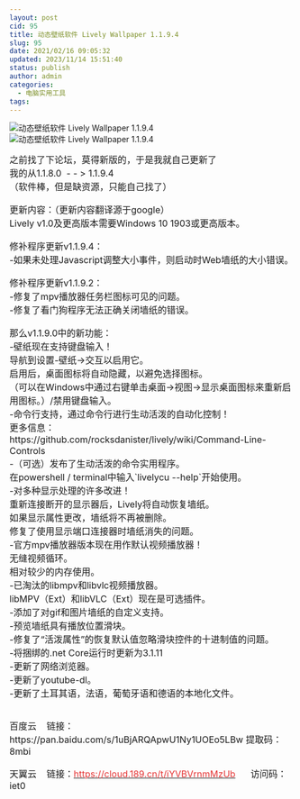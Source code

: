 ```yaml
---
layout: post
cid: 95
title: 动态壁纸软件 Lively Wallpaper 1.1.9.4
slug: 95
date: 2021/02/16 09:05:32
updated: 2023/11/14 15:51:40
status: publish
author: admin
categories: 
  - 电脑实用工具
tags: 
---
```



<div alt="潮男心博客 www.cnx0.com">
	<p>
		<img src="https://www.kjsv.com/download/image/2021/02/15/20210215203957_799891.png" alt="动态壁纸软件 Lively Wallpaper 1.1.9.4" title="动态壁纸软件 Lively Wallpaper 1.1.9.4" align="" /><img src="https://www.kjsv.com/download/image/2021/02/15/20210215203957_370784.png" alt="动态壁纸软件 Lively Wallpaper 1.1.9.4" title="动态壁纸软件 Lively Wallpaper 1.1.9.4" align="" /> 
	</p>
	<p>
		<span style="font-size:16px;">之前找了下论坛，莫得新版的，于是我就自己更新了</span><br />
<span style="font-size:16px;">我的从1.1.8.0&nbsp; - - &gt; 1.1.9.4</span><br />
<span style="font-size:16px;">（软件棒，但是缺资源，只能自己找了）</span><br />
<br />
<span style="font-size:16px;">更新内容：（更新内容翻译源于google）</span><br />
<span style="font-size:16px;">Lively v1.0及更高版本需要Windows 10 1903或更高版本。</span><br />
<br />
<span style="font-size:16px;">修补程序更新v1.1.9.4：</span><br />
<span style="font-size:16px;">-如果未处理Javascript调整大小事件，则启动时Web墙纸的大小错误。</span><br />
<br />
<span style="font-size:16px;">修补程序更新v1.1.9.2：</span><br />
<span style="font-size:16px;">-修复了mpv播放器任务栏图标可见的问题。</span><br />
<span style="font-size:16px;">-修复了看门狗程序无法正确关闭墙纸的错误。</span><br />
<br />
<span style="font-size:16px;">那么v1.1.9.0中的新功能：</span><br />
<span style="font-size:16px;">-壁纸现在支持键盘输入！</span><br />
<span style="font-size:16px;">导航到设置-壁纸-&gt;交互以启用它。</span><br />
<span style="font-size:16px;">启用后，桌面图标将自动隐藏，以避免选择图标。</span><br />
<span style="font-size:16px;">（可以在Windows中通过右键单击桌面-&gt;视图-&gt;显示桌面图标来重新启用图标。）/禁用键盘输入。</span><br />
<span style="font-size:16px;">-命令行支持，通过命令行进行生动活泼的自动化控制！</span><br />
<span style="font-size:16px;">更多信息：</span><br />
<span style="font-size:16px;">https://github.com/rocksdanister/lively/wiki/Command-Line-Controls</span><br />
<span style="font-size:16px;">-（可选）发布了生动活泼的命令实用程序。</span><br />
<span style="font-size:16px;">在powershell / terminal中输入`livelycu --help`开始使用。</span><br />
<span style="font-size:16px;">-对多种显示处理的许多改进！</span><br />
<span style="font-size:16px;">重新连接断开的显示器后，Lively将自动恢复墙纸。</span><br />
<span style="font-size:16px;">如果显示属性更改，墙纸将不再被删除。</span><br />
<span style="font-size:16px;">修复了使用显示端口连接器时墙纸消失的问题。</span><br />
<span style="font-size:16px;">-官方mpv播放器版本现在用作默认视频播放器！</span><br />
<span style="font-size:16px;">无缝视频循环。</span><br />
<span style="font-size:16px;">相对较少的内存使用。</span><br />
<span style="font-size:16px;">-已淘汰的libmpv和libvlc视频播放器。</span><br />
<span style="font-size:16px;">libMPV（Ext）和libVLC（Ext）现在是可选插件。</span><br />
<span style="font-size:16px;">-添加了对gif和图片墙纸的自定义支持。</span><br />
<span style="font-size:16px;">-预览墙纸具有播放位置滑块。</span><br />
<span style="font-size:16px;">-修复了“活泼属性”的恢复默认值忽略滑块控件的十进制值的问题。</span><br />
<span style="font-size:16px;">-将捆绑的.net Core运行时更新为3.1.11</span><br />
<span style="font-size:16px;">-更新了网络浏览器。</span><br />
<span style="font-size:16px;">-更新了youtube-dl。</span><br />
<span style="font-size:16px;">-更新了土耳其语，法语，葡萄牙语和德语的本地化文件。</span><br />
<br />
<br />
<span style="font-size:16px;">百度云&nbsp; &nbsp; 链接：https://pan.baidu.com/s/1uBjARQApwU1Ny1UOEo5LBw 提取码：8mbi&nbsp;</span><br />
<br />
<span style="font-size:16px;">天翼云&nbsp; &nbsp; 链接：</span><a href="https://cloud.189.cn/t/iYVBVrnmMzUb" target="_blank"><span style="color:#E53333;font-size:16px;">https://cloud.189.cn/t/iYVBVrnmMzUb</span></a><span style="font-size:16px;">&nbsp; &nbsp; &nbsp; 访问码：iet0&nbsp;</span><span style="font-size:16px;"></span> 
	</p>
</div>